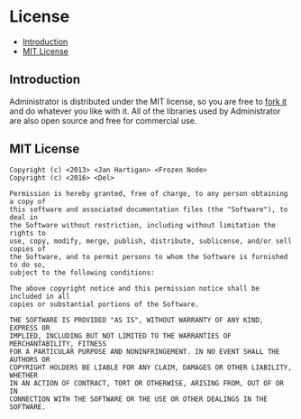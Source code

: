 # License

- [Introduction](#introduction)
- [MIT License](#license)

<a name="introduction"></a>
## Introduction

Administrator is distributed under the MIT license, so you are free to [fork it](https://github.com/ddpro/admin) and do whatever you like with it. All of the libraries used by Administrator are also open source and free for commercial use.

<a name="license"></a>
## MIT License

    Copyright (c) <2013> <Jan Hartigan> <Frozen Node>
    Copyright (c) <2016> <Del>

    Permission is hereby granted, free of charge, to any person obtaining a copy of
    this software and associated documentation files (the "Software"), to deal in
    the Software without restriction, including without limitation the rights to
    use, copy, modify, merge, publish, distribute, sublicense, and/or sell copies of
    the Software, and to permit persons to whom the Software is furnished to do so,
    subject to the following conditions:

    The above copyright notice and this permission notice shall be included in all
    copies or substantial portions of the Software.

    THE SOFTWARE IS PROVIDED "AS IS", WITHOUT WARRANTY OF ANY KIND, EXPRESS OR
    IMPLIED, INCLUDING BUT NOT LIMITED TO THE WARRANTIES OF MERCHANTABILITY, FITNESS
    FOR A PARTICULAR PURPOSE AND NONINFRINGEMENT. IN NO EVENT SHALL THE AUTHORS OR
    COPYRIGHT HOLDERS BE LIABLE FOR ANY CLAIM, DAMAGES OR OTHER LIABILITY, WHETHER
    IN AN ACTION OF CONTRACT, TORT OR OTHERWISE, ARISING FROM, OUT OF OR IN
    CONNECTION WITH THE SOFTWARE OR THE USE OR OTHER DEALINGS IN THE SOFTWARE.